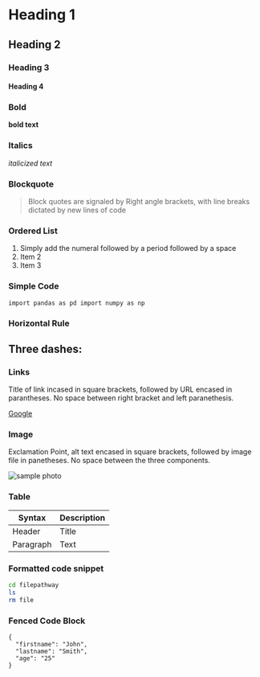 # Heading 1
## Heading 2
### Heading 3
#### Heading 4

### Bold

**bold text**

### Italics

*italicized text*

### Blockquote

> Block quotes are signaled by
> Right angle brackets, with line
> breaks dictated by new lines of code

### Ordered List

1. Simply add the numeral followed by a period followed by a space
2. Item 2
3. Item 3

### Simple Code

`import pandas as pd
import numpy as np
`
### Horizontal Rule

Three dashes:
---

### Links

Title of link incased in square brackets, followed by URL encased in parantheses.
No space between right bracket and left paranethesis.

[Google](www.google.com)

### Image

Exclamation Point, alt text encased in square brackets, followed by image file in panetheses.
No space between the three components.

![sample photo](sample_image.jpg)




### Table

| Syntax | Description |
| ----------- | ----------- |
| Header | Title |
| Paragraph | Text |




### Formatted code snippet

```sh
cd filepathway
ls
rm file
```

### Fenced Code Block

``` 
{
  "firstname": "John",
  "lastname": "Smith",
  "age": "25"
}
```
  
